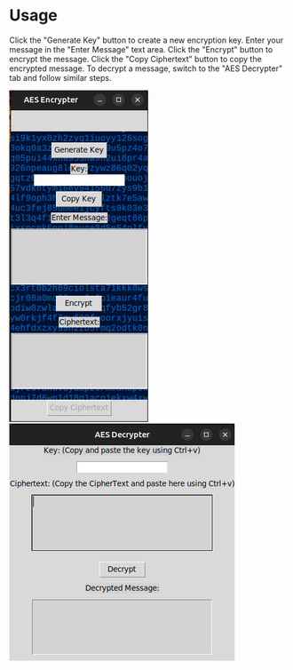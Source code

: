# **Usage**
Click the "Generate Key" button to create a new encryption key.
Enter your message in the "Enter Message" text area.
Click the "Encrypt" button to encrypt the message.
Click the "Copy Ciphertext" button to copy the encrypted message.
To decrypt a message, switch to the "AES Decrypter" tab and follow similar steps.

![AES Encrypter/Decrypter Screenshot](https://github.com/S-iddharth/Rakshak/blob/main/Screenshot%20from%202023-09-05%2019-41-14.png)
![AES Encrypter/Decrypter Screenshot](https://github.com/S-iddharth/Rakshak/blob/main/Screenshot%20from%202023-09-05%2019-41-49.png)
